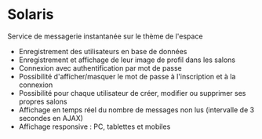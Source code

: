# Solaris

Service de messagerie instantanée sur le thème de l'espace

- Enregistrement des utilisateurs en base de données
- Enregistrement et affichage de leur image de profil dans les salons
- Connexion avec authentification par mot de passe
- Possibilité d'afficher/masquer le mot de passe à l'inscription et à la connexion
- Possibilité pour chaque utilisateur de créer, modifier ou supprimer ses propres salons
- Affichage en temps réel du nombre de messages non lus (intervalle de 3 secondes en AJAX)
- Affichage responsive : PC, tablettes et mobiles
